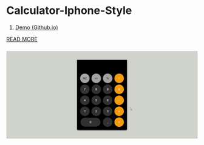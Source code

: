 # Calculator-Iphone-Style

1. [Demo (Github.io)](https://github.com/viddokta/Calculator-iPhone-Style)

<a href="https://blogg-viddokta.netlify.app/">READ MORE</a>


###

![ScreenShot](/screenshot.gif)


